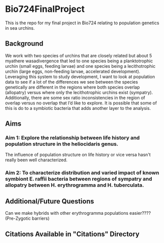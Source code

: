 # Bio724FinalProject
This is the repo for my final project in Bio724 relating to population genetics in sea urchins. 

## Background
We work with two species of urchins that are closely related but about 5 myathere wasadivergence that led to one species being a planktotrophic urchin (small eggs, feeding larvae) and one species being a lecithotrophic urchin (large eggs, non-feeding larvae, accelerated development). Leveraging this system to study development, I want to look at population data to see if a lot of the differences we see between the species genetically are different in the regions where both species overlap (allopatry) versus where only the lecithotrophic urchins exist (sympatry). Additionally, there are some sex ratio inconsistencies in the region of overlap versus no overlap that I’d like to explore. It is possible that some of this is do to a symbiotic bacteria that adds another layer to the analysis.

## Aims

### Aim 1: Explore the relationship between life history and population structure in the heliocidaris genus. 
The influence of population structure on life history or vice versa hasn't really been well characterized. 

### Aim 2: To characterize distribution and varied impact of known symbiont E. raffii bacteria between regions of sympatry and allopatry between H. erythrogramma and H. tuberculata. 



## Additional/Future Questions

Can we make hybrids with other erythrogramma populations easier???? (Pre-Zygotic barriers)



## Citations Available in "Citations" Directory

